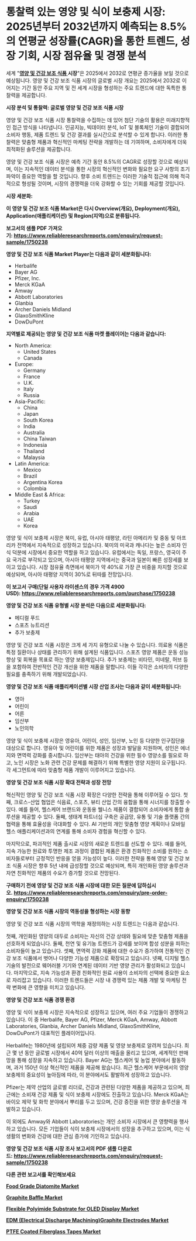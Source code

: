 <p><h1>통찰력 있는 영양 및 식이 보충제 시장: 2025년부터 2032년까지 예측되는 8.5%의 연평균 성장률(CAGR)을 통한 트렌드, 성장 기회, 시장 점유율 및 경쟁 분석</h1></p><p>세계 "<strong><a href="https://www.reliableresearchreports.com/nutrition-and-dietary-supplements-r1750238?utm_campaign=105&utm_medium=8&utm_source=Github&utm_content=ia&utm_term=03022025&utm_id=nutrition-and-dietary-supplements">영양 및 건강 보조 식품&nbsp;</a></strong><strong>시장</strong>"은 2025에서 2032로 연평균 증가율을 보일 것으로 예상됩니다. 영양 및 건강 보조 식품 시장의 글로벌 시장 개요는 2025에서 2032로 이어지는 기간 동안 주요 지역 및 전 세계 시장을 형성하는 주요 트렌드에 대한 독특한 통찰력을 제공합니다.</p>
<p><strong>시장 분석 및 통찰력: 글로벌 영양 및 건강 보조 식품 시장</strong></p>
<p><p>영양 및 건강 보조 식품 시장 통찰력을 수집하는 데 있어 첨단 기술의 활용은 미래지향적인 접근 방식을 나타냅니다. 인공지능, 빅데이터 분석, IoT 및 블록체인 기술이 결합되어 소비자 행동, 제품 트렌드 및 건강 결과를 실시간으로 분석할 수 있게 합니다. 이러한 통찰력은 맞춤형 제품과 혁신적인 마케팅 전략을 개발하는 데 기여하며, 소비자에게 더욱 최적화된 솔루션을 제공합니다. </p><p>영양 및 건강 보조 식품 시장은 예측 기간 동안 8.5%의 CAGR로 성장할 것으로 예상되며, 이는 지속적인 데이터 분석을 통한 시장의 혁신적인 변화와 필요한 요구 사항의 조기 파악이 중요한 역할을 할 것입니다. 향후 소비 트렌드는 이러한 기술적 접근에 의해 적극적으로 형성될 것이며, 시장의 경쟁력을 더욱 강화할 수 있는 기회를 제공할 것입니다.</p><a href="%7CAUTHORITHY_DOMAIN_URL%7C?utm_campaign=105&utm_medium=8&utm_source=Github&utm_content=ia&utm_term=03022025&utm_id=nutrition-and-dietary-supplements"></a></p>
<p><strong>시장 세분화:</strong></p>
<p><strong>이 영양 및 건강 보조 식품 Market은 다시 Overview(개요), Deployment(개요), Application(애플리케이션) 및 Region(지역)으로 분류됩니다.</strong></p>
<p><strong>보고서의 샘플 PDF 가져오기:&nbsp;<a href="https://www.reliableresearchreports.com/enquiry/request-sample/1750238?utm_campaign=105&utm_medium=8&utm_source=Github&utm_content=ia&utm_term=03022025&utm_id=nutrition-and-dietary-supplements">https://www.reliableresearchreports.com/enquiry/request-sample/1750238</a></strong><strong></strong></p>
<p><strong>영양 및 건강 보조 식품 Market Player는 다음과 같이 세분화됩니다:</strong></p>
<p><ul><li>Herbalife</li><li>Bayer AG</li><li>Pfizer, Inc.</li><li>Merck KGaA</li><li>Amway</li><li>Abbott Laboratories</li><li>Glanbia</li><li>Archer Daniels Midland</li><li>GlaxoSmithKline</li><li>DowDuPont</li></ul></p>
<p><strong>지역별로 제공되는 영양 및 건강 보조 식품 마켓 플레이어는 다음과 같습니다:</strong></p>
<p><ul>
    <li>
        North America:
        <ul>
            <li>United States</li>
            <li>Canada</li>
        </ul>
    </li>
    <li>
        Europe:
        <ul>
            <li>Germany</li>
            <li>France</li>
            <li>U.K.</li>
            <li>Italy</li>
            <li>Russia</li>
        </ul>
    </li>
    <li>
        Asia-Pacific:
        <ul>
            <li>China</li>
            <li>Japan</li>
            <li>South Korea</li>
            <li>India</li>
            <li>Australia</li>
            <li>China Taiwan</li>
            <li>Indonesia</li>
            <li>Thailand</li>
            <li>Malaysia</li>
        </ul>
    </li>
    <li>
        Latin America:
        <ul>
            <li>Mexico</li>
            <li>Brazil</li>
            <li>Argentina Korea</li>
            <li>Colombia</li>
        </ul>
    </li>
    <li>
        Middle East & Africa:
        <ul>
            <li>Turkey</li>
            <li>Saudi</li>
            <li>Arabia</li>
            <li>UAE</li>
            <li>Korea</li>
        </ul>
    </li>
    </ul></p>
<p><p>영양 및 식이 보충제 시장은 북미, 유럽, 아시아 태평양, 라틴 아메리카 및 중동 및 아프리카 전역에서 지속적으로 성장하고 있습니다. 북미의 미국과 캐나다는 높은 소비자 인식 덕분에 시장에서 중요한 역할을 하고 있습니다. 유럽에서는 독일, 프랑스, 영국이 주요 국가로 부각되고 있으며, 아시아 태평양 지역에서는 중국과 일본이 빠른 성장세를 보이고 있습니다. 시장 점유율 측면에서 북미가 약 40%로 가장 큰 비중을 차지할 것으로 예상되며, 아시아 태평양 지역이 30%로 뒤따를 전망입니다.</p></p>
<p><strong>이 보고서 구매(단일 사용자 라이센스의 경우 가격 4900 USD):&nbsp;<a href="https://www.reliableresearchreports.com/purchase/1750238?utm_campaign=105&utm_medium=8&utm_source=Github&utm_content=ia&utm_term=03022025&utm_id=nutrition-and-dietary-supplements">https://www.reliableresearchreports.com/purchase/1750238</a></strong></p>
<p><strong>영양 및 건강 보조 식품 유형별 시장 분석은 다음으로 세분화됩니다:</strong></p>
<p><ul><li>메디컬 푸드</li><li>스포츠 뉴트리션</li><li>추가 보충제</li></ul></p>
<p><p>영양 및 건강 보조 식품 시장은 크게 세 가지 유형으로 나눌 수 있습니다. 의료용 식품은 특정 질환이나 상태를 관리하기 위해 설계된 식품입니다. 스포츠 영양 제품은 운동 성능 향상 및 회복을 목표로 하는 영양 보충제입니다. 추가 보충제는 비타민, 미네랄, 허브 등을 포함하여 전반적인 건강 개선을 위한 제품을 말합니다. 이들 각각은 소비자의 다양한 필요를 충족하기 위해 개발되었습니다.</p></p>
<p><strong>영양 및 건강 보조 식품 애플리케이션별 시장 산업 조사는 다음과 같이 세분화됩니다:</strong></p>
<p><ul><li>영아</li><li>어린이</li><li>어른</li><li>임산부</li><li>노인의학</li></ul></p>
<p><p>영양 및 식이 보충제 시장은 영유아, 어린이, 성인, 임산부, 노인 등 다양한 인구집단을 대상으로 합니다. 영유아 및 어린이를 위한 제품은 성장과 발달을 지원하며, 성인은 에너지와 면역력 강화를 중시합니다. 임산부는 태아의 건강을 위한 필수 영양소를 필요로 하고, 노인 시장은 노화 관련 건강 문제를 해결하기 위해 특별한 영양 지원이 요구됩니다. 각 세그먼트에 따라 맞춤형 제품 개발이 이루어지고 있습니다.</p></p>
<p><strong>영양 및 건강 보조 식품 시장 확대 전략과 성장 전망</strong></p>
<p><p>혁신적인 영양 및 건강 보조 식품 시장 확장은 다양한 전략을 통해 이루어질 수 있다. 첫째, 크로스-산업 협업은 식음료, 스포츠, 뷰티 산업 간의 융합을 통해 시너지를 창출할 수 있다. 예를 들어, 헬스케어 브랜드와 운동용 웰니스 제품이 결합되어 소비자에게 통합 솔루션을 제공할 수 있다. 둘째, 생태계 파트너십 구축은 공급망, 유통 및 기술 플랫폼 간의 협력을 통해 효율성을 극대화할 수 있다. AI 기반의 개인 맞춤형 영양 계획이나 모바일 헬스 애플리케이션과의 연계를 통해 소비자 경험을 혁신할 수 있다.</p><p>마지막으로, 파괴적인 제품 출시로 시장의 새로운 트렌드를 선도할 수 있다. 예를 들어, 지속 가능한 원료와 투명한 제조 과정이 결합된 제품은 환경 친화적인 소비를 원하는 소비자들로부터 긍정적인 반응을 얻을 가능성이 높다. 이러한 전략을 통해 영양 및 건강 보조 식품 시장은 향후 5년 내에 급성장할 것으로 예상되며, 특히 개인화된 영양 솔루션과 자연 친화적인 제품의 수요가 증가할 것으로 전망된다.</p></p>
<p><strong>구매하기 전에 영양 및 건강 보조 식품 시장에 대한 모든 질문에 답하십시오.&nbsp;<a href="https://www.reliableresearchreports.com/enquiry/pre-order-enquiry/1750238?utm_campaign=105&utm_medium=8&utm_source=Github&utm_content=ia&utm_term=03022025&utm_id=nutrition-and-dietary-supplements">https://www.reliableresearchreports.com/enquiry/pre-order-enquiry/1750238</a></strong><strong></strong></p>
<p><strong>영양 및 건강 보조 식품 시장의 역동성을 형성하는 시장 동향</strong></p>
<p><p>영양 및 건강 보조 식품 시장의 역학을 재정의하는 시장 트렌드는 다음과 같습니다. </p><p>첫째, 개인화된 영양의 대두로 소비자는 자신의 건강 상태와 필요에 맞춘 맞춤형 제품을 선호하게 되었습니다. 둘째, 천연 및 유기농 트렌드가 강세를 보이며 합성 성분을 피하는 소비자들이 늘고 있습니다. 셋째, 면역력 강화 제품에 대한 수요가 증가하여 전통적인 건강 보조 식품에서 벗어나 다양한 기능성 제품으로 확장되고 있습니다. 넷째, 디지털 헬스 기술의 발전으로 웨어러블 기기와 연계된 데이터 기반 영양 관리가 활성화되고 있습니다. 마지막으로, 지속 가능성과 환경 친화적인 원료 사용이 소비자의 선택에 중요한 요소로 자리잡고 있습니다. 이러한 트렌드들은 시장 내 경쟁력 있는 제품 개발 및 마케팅 전략 변화에 큰 영향을 미치고 있습니다.</p></p>
<p><strong>영양 및 건강 보조 식품 경쟁 환경</strong></p>
<p><p>영양 및 식이 보충제 시장은 지속적으로 성장하고 있으며, 여러 주요 기업들이 경쟁하고 있습니다. 이 중 Herbalife, Bayer AG, Pfizer, Merck KGaA, Amway, Abbott Laboratories, Glanbia, Archer Daniels Midland, GlaxoSmithKline, DowDuPont가 대표적인 플레이어입니다.</p><p>Herbalife는 1980년에 설립되어 체중 감량 제품 및 영양 보충제로 알려져 있습니다. 최근 몇 년 동안 글로벌 시장에서 40억 달러 이상의 매출을 올리고 있으며, 세계적인 판매망을 통해 성장을 지속하고 있습니다. Bayer AG는 헬스케어 및 농업 분야에서 활동하며, 과거 150년 이상 혁신적인 제품을 제공해 왔습니다. 최근 헬스케어 부문에서의 영양 보충제의 중요성이 높아짐에 따라, 이 분야에서도 활발하게 성장하고 있습니다.</p><p>Pfizer는 제약 산업의 글로벌 리더로, 건강과 관련된 다양한 제품을 제공하고 있으며, 최근에는 소비재 건강 제품 및 식이 보충제 시장에도 진출하고 있습니다. Merck KGaA는 바이오 제약 및 화학 분야에서 뿌리를 두고 있으며, 건강 증진을 위한 영양 솔루션을 개발하고 있습니다. </p><p>이 외에도 Amway와 Abbott Laboratories는 개인 소비자 시장에서 큰 영향력을 행사하고 있습니다. 모든 기업들이 식이 보충제 시장에서의 성장을 추구하고 있으며, 이는 식생활의 변화와 건강에 대한 관심 증가에 기인하고 있습니다.</p></p>
<p><strong>영양 및 건강 보조 식품 시장 조사 보고서의 PDF 샘플 다운로드:&nbsp;<a href="https://www.reliableresearchreports.com/enquiry/request-sample/1750238?utm_campaign=105&utm_medium=8&utm_source=Github&utm_content=ia&utm_term=03022025&utm_id=nutrition-and-dietary-supplements">https://www.reliableresearchreports.com/enquiry/request-sample/1750238</a></strong></p>
<p><strong></strong></p>
<p><strong></strong></p>
<p><strong></strong></p>
<p><strong></strong></p>
<p><strong>다른 관련 보고서를 확인해보세요</strong></p>
<p><strong><p><a href="https://github.com/zurubting/Market-Research-Report-List-1/blob/main/food-grade-diatomite-market.md?utm_campaign=105&utm_medium=8&utm_source=Github&utm_content=ia&utm_term=03022025&utm_id=nutrition-and-dietary-supplements">Food Grade Diatomite Market</a></p><p><a href="https://github.com/saaindosya/Market-Research-Report-List-1/blob/main/graphite-baffle-market.md?utm_campaign=105&utm_medium=8&utm_source=Github&utm_content=ia&utm_term=03022025&utm_id=nutrition-and-dietary-supplements">Graphite Baffle Market</a></p><p><a href="https://github.com/penglatilles/Market-Research-Report-List-1/blob/main/flexible-polyimide-substrate-for-oled-display-market.md?utm_campaign=105&utm_medium=8&utm_source=Github&utm_content=ia&utm_term=03022025&utm_id=nutrition-and-dietary-supplements">Flexible Polyimide Substrate for OLED Display Market</a></p><p><a href="https://github.com/lalolatiot/Market-Research-Report-List-1/blob/main/edm-electrical-discharge-machininggraphite-electrodes-market.md?utm_campaign=105&utm_medium=8&utm_source=Github&utm_content=ia&utm_term=03022025&utm_id=nutrition-and-dietary-supplements">EDM (Electrical Discharge Machining)Graphite Electrodes Market</a></p><p><a href="https://github.com/ternainglin/Market-Research-Report-List-1/blob/main/ptfe-coated-fiberglass-tapes-market.md?utm_campaign=105&utm_medium=8&utm_source=Github&utm_content=ia&utm_term=03022025&utm_id=nutrition-and-dietary-supplements">PTFE Coated Fiberglass Tapes Market</a></p></strong></p>